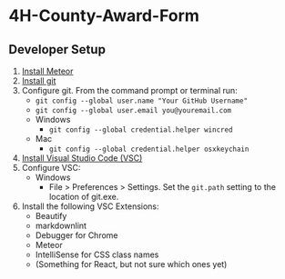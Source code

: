 # 4H-County-Award-Form

## Developer Setup
1. [Install Meteor](https://www.meteor.com/install)
1. [Install git](https://git-scm.com/)
1. Configure git.  From the command prompt or terminal run:
    - `git config --global user.name "Your GitHub Username"`
    - `git config --global user.email you@youremail.com`
    - Windows
      - `git config --global credential.helper wincred`
    - Mac
      - `git config --global credential.helper osxkeychain`
1. [Install Visual Studio Code (VSC)](https://code.visualstudio.com/)
1. Configure VSC:
    - Windows
      - File > Preferences > Settings.  Set the `git.path` setting to the location of git.exe.
1. Install the following VSC Extensions:
    - Beautify
    - markdownlint
    - Debugger for Chrome
    - Meteor
    - IntelliSense for CSS class names
    - (Something for React, but not sure which ones yet)
